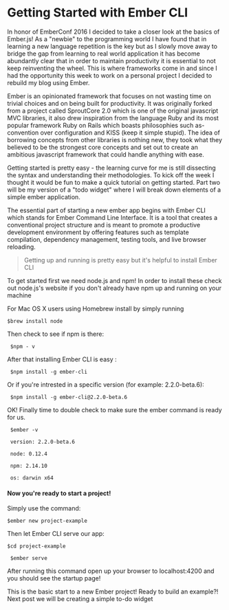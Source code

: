 <h1>Getting Started with Ember CLI</h1>
<p> In honor of EmberConf 2016 I decided to take a closer look at the basics of Ember.js! As a "newbie" to the programming world I have found that in learning a new language repetition is the key but as I slowly move away to bridge the gap from learning to real world application it has become abundantly clear that in order to maintain productivity it is essential to not keep reinventing the wheel. This is where frameworks come in and since I had the opportunity this week to work on a personal project I decided to rebuild my blog using Ember. </p>

  <p>Ember is an opinionated framework that focuses on not wasting time on trivial choices and on being built for productivity. It was originally forked from a project called SproutCore 2.0 which is one of the original javascript MVC libraries, it also drew inspiration from the language Ruby and its most popular framework Ruby on Rails which boasts philosophies such as- convention over configuration and KISS (keep it simple stupid). The idea of borrowing concepts from other libraries is nothing new, they took what they believed to be the strongest core concepts and set out to create an ambitious javascript framework that could handle anything with ease. </p>

 <p> Getting started is pretty easy - the learning curve for me is still dissecting the syntax and understanding their methodologies. To kick off the week I thought it would be fun to make a quick tutorial on getting started. Part two will be my version of a "todo widget" where I will break down elements of a simple ember application. </p>

 <p> The essential part of starting a new ember app begins with Ember CLI which stands for Ember Command Line Interface. It is a tool that creates a conventional project structure and is meant to promote a productive development environment by offering features such as template compilation, dependency management, testing tools, and live browser reloading.</p>

 <blockquote> Getting up and running is pretty easy but it's helpful to install Ember CLI </blockquote>

 <p> To get started first we need node.js and npm! In order to install these check out node.js's website if you don't already have npm up and running on your machine </p>

  <p>For Mac OS X users using Homebrew install by simply running </p>

  ```$brew install node```

 <p>Then check to see if npm is there:</p>

 ``` $npm - v```

  <p>After that installing Ember CLI is easy : </p>

 ``` $npm install -g ember-cli```

 <p> Or if you're intrested in a specific version (for example: 2.2.0-beta.6):</p>

 ``` $npm install -g ember-cli@2.2.0-beta.6```

 <p> OK! Finally time to double check to make sure the ember command is ready for us. </p>

 ``` $ember -v```

 ``` version: 2.2.0-beta.6```

 ``` node: 0.12.4```

 ``` npm: 2.14.10```

 ``` os: darwin x64```

 <h4> Now you're ready to start a project! </h4>

 <p> Simply use the command:</p>

  `$ember new project-example`

 <p> Then let Ember CLI serve our app: </p>

  ```$cd project-example```

 ``` $ember serve```

 <p> After running this command open up your browser to localhost:4200 and you should see the startup page!

  This is the basic start to a new Ember project! Ready to build an example?! Next post we will be creating a simple to-do widget </p>